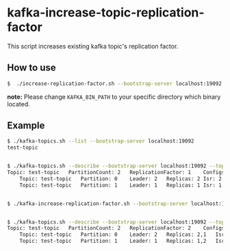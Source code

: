 # kafka-increase-topic-replication-factor

This script increases existing kafka topic's replication factor.

## How to use
```bash
$  ./increase-replication-factor.sh --bootstrap-server localhost:19092 --topic test-topic --replica-list 1,2,3,4
```

**note:**
Please change `KAFKA_BIN_PATH` to your specific directory which binary located. 

## Example
```bash
$ ./kafka-topics.sh --list --bootstrap-server localhost:19092
test-topic


$ ./kafka-topics.sh --describe --bootstrap-server localhost:19092 --topic test-topic
Topic: test-topic	PartitionCount: 2	ReplicationFactor: 1	Configs: segment.bytes=1073741824
	Topic: test-topic	Partition: 0	Leader: 2	Replicas: 2	Isr: 2
	Topic: test-topic	Partition: 1	Leader: 1	Replicas: 1	Isr: 1


$ ./kafka-increase-replication-factor.sh --bootstrap-server localhost:19092 --topic test-topic --replica 1,2


$ ./kafka-topics.sh --describe --bootstrap-server localhost:19092 --topic test-topic
Topic: test-topic	PartitionCount: 2	ReplicationFactor: 2	Configs: segment.bytes=1073741824
	Topic: test-topic	Partition: 0	Leader: 2	Replicas: 2,1	Isr: 2,1
	Topic: test-topic	Partition: 1	Leader: 1	Replicas: 1,2	Isr: 1,2
```
